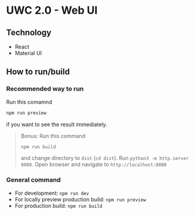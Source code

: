 # UWC 2.0 - Web UI

## Technology

- React
- Material UI

## How to run/build

### Recommended way to run

Run this comamnd

```bash
npm run preview
```

if you want to see the result immediately.

> Bonus: Run this command
>
> ```bash
> npm run build
> ```
>
> and change directory to `dist` (`cd dist`). Run `python3 -m http.server 8080`. Open browser and navigate to `http://localhost:8080`

### General command

- For development: `npm run dev`
- For locally preview production build: `npm run preview`
- For production build: `npm run build`
